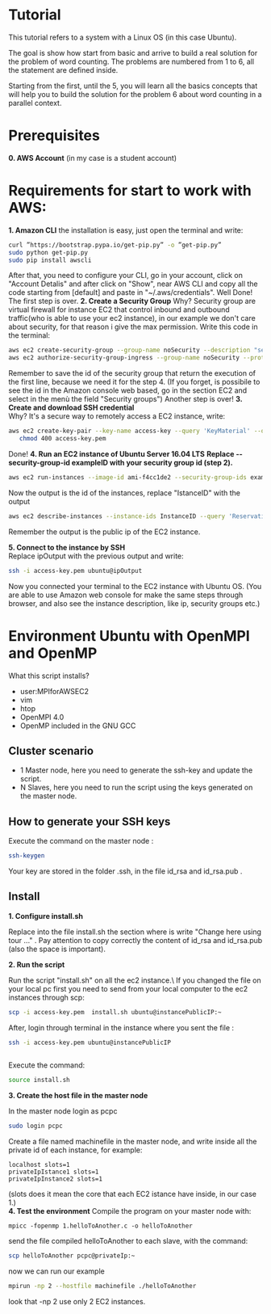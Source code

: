 # Tutorial
This tutorial refers to a system with a Linux OS (in this case Ubuntu).

The goal is show how start from basic and arrive to build a real solution for the problem of word counting. The problems are numbered from 1 to 6, all the statement are defined inside. 

Starting from the first, until the 5, you will learn all the basics concepts that will help you to build the solution for the problem 6 about word counting in a parallel context.

# Prerequisites
**0. AWS Account** (in my case is a student account)
# Requirements for start to work with AWS:
**1.  Amazon CLI**
the installation is easy, just open the terminal and write:

  ```bash
curl ”https://bootstrap.pypa.io/get-pip.py” -o ”get-pip.py”
sudo python get-pip.py
sudo pip install awscli
  ```
After that, you need to configure your CLI, go in your account, click on "Account Detalis" and after
click on "Show", near AWS CLI and copy all the code starting from [default] and paste in "~/.aws/credentials".
Well Done! The first step is over.
**2.  Create a Security Group**
Why? Security group are virtual firewall for instance EC2 that control inbound and outbound traffic(who is able to use your ec2 instance), in our example we don't care about security, for that reason i give the max permission. Write this code in the terminal:

  ``` bash
aws ec2 create-security-group --group-name noSecurity --description "security group for example all the traffic is allowed"
aws ec2 authorize-security-group-ingress --group-name noSecurity --protocol -1 --port 0-65535 --cidr 0.0.0.0/0
  ```
Remember to save the id of the security group that return the execution of the first line, because we need it for the step 4. (If you forget, is possibile to see the id in the Amazon console web based, go in the section EC2 and select in the menù the field "Security groups")
Another step is over!
**3.  Create and download SSH credential**\
Why? It's a secure way to remotely access a EC2 instance, write:

  ```bash
aws ec2 create-key-pair --key-name access-key --query 'KeyMaterial' --output text > access-key.pem
     chmod 400 access-key.pem
  ```
Done!
**4.  Run an EC2 instance of Ubuntu Server 16.04 LTS**
**Replace --security-group-id exampleID with your security group id (step 2).**

```bash
aws ec2 run-instances --image-id ami-f4cc1de2 --security-group-ids exampleID --count 1 --instance-type t2.micro --key-name access-key --query 'Instances[0].InstanceId'
```
Now the output is the id of the instances, replace "IstanceID" with the output

 ```bash
aws ec2 describe-instances --instance-ids InstanceID --query 'Reservations[0].Instances[0].PublicIpAddress'
 ```
Remember the output is the public ip of the EC2 instance. 

**5. Connect to the instance by SSH**  
Replace ipOutput with the previous output and write:

 ```bash
 ssh -i access-key.pem ubuntu@ipOutput
 ```
Now you connected your terminal to the EC2 instance with Ubuntu OS. (You are able to use Amazon web console for make the same steps through browser, and also see the instance description, like ip, security groups etc.)
# Environment Ubuntu with OpenMPI and OpenMP
What this script installs? 
- user:MPIforAWSEC2
- vim
- htop
- OpenMPI 4.0
- OpenMP included in the GNU GCC
## Cluster scenario
- 1 Master node, here you need to generate the ssh-key and update the script.
- N Slaves, here you need to run the script using the keys generated on the master node.
## How to generate your SSH keys
Execute the command on the master node :
``` bash
ssh-keygen
```
Your key are stored in the folder .ssh, in the file id\_rsa and id\_rsa.pub .
## Install

**1. Configure install.sh** 

Replace into the file install.sh the section where is write "Change here using tour ..." .
Pay attention to copy correctly the content of id\_rsa and id\_rsa.pub (also the space is important).

**2. Run the script** 

Run the script "install.sh"  on all the ec2 instance.\ If you changed the file on your local pc  first you need to send from your local computer to the ec2 instances through scp:
``` bash
scp -i access-key.pem  install.sh ubuntu@instancePublicIP:~
```
After, login through terminal in the instance where you sent the file :
 ```bash
ssh -i access-key.pem ubuntu@instancePublicIP
     
 ```
Execute the command:

``` bash 
source install.sh
```
**3. Create the host file in the master node** 

In the master node login as pcpc
``` bash
sudo login pcpc

```
Create a file named machinefile in the master node, and write inside all the private id of each instance, for example:
``` text
localhost slots=1
privateIpIstance1 slots=1
privateIpInstance2 slots=1
```
(slots does it mean the core that each EC2 istance have inside, in our case 1.)\
**4. Test the environment** 
Compile the program  on your master node with: 

```
mpicc -fopenmp 1.helloToAnother.c -o helloToAnother
```
send the file compiled helloToAnother to each slave, with the command:
``` bash
scp helloToAnother pcpc@privateIp:~
```
now we can run our example
``` bash
mpirun -np 2 --hostfile machinefile ./helloToAnother
```
look that -np 2 use only 2 EC2 instances.
